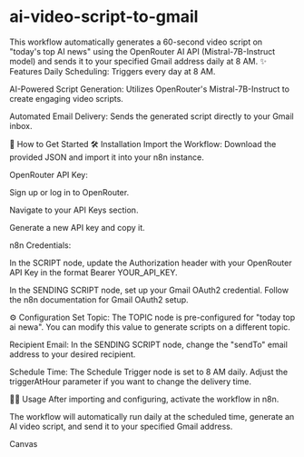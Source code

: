 # ai-video-script-to-gmail
This workflow automatically generates a 60-second video script on "today's top AI news" using the OpenRouter AI API (Mistral-7B-Instruct model) and sends it to your specified Gmail address daily at 8 AM.
✨ Features
Daily Scheduling: Triggers every day at 8 AM.

AI-Powered Script Generation: Utilizes OpenRouter's Mistral-7B-Instruct to create engaging video scripts.

Automated Email Delivery: Sends the generated script directly to your Gmail inbox.

🚀 How to Get Started
🛠️ Installation
Import the Workflow: Download the provided JSON and import it into your n8n instance.

OpenRouter API Key:

Sign up or log in to OpenRouter.

Navigate to your API Keys section.

Generate a new API key and copy it.

n8n Credentials:

In the SCRIPT node, update the Authorization header with your OpenRouter API Key in the format Bearer YOUR_API_KEY.

In the SENDING SCRIPT node, set up your Gmail OAuth2 credential. Follow the n8n documentation for Gmail OAuth2 setup.

⚙️ Configuration
Set Topic: The TOPIC node is pre-configured for "today top ai newa". You can modify this value to generate scripts on a different topic.

Recipient Email: In the SENDING SCRIPT node, change the "sendTo" email address to your desired recipient.

Schedule Time: The Schedule Trigger node is set to 8 AM daily. Adjust the triggerAtHour parameter if you want to change the delivery time.

🏃‍♀️ Usage
After importing and configuring, activate the workflow in n8n.

The workflow will automatically run daily at the scheduled time, generate an AI video script, and send it to your specified Gmail address.












Canvas


